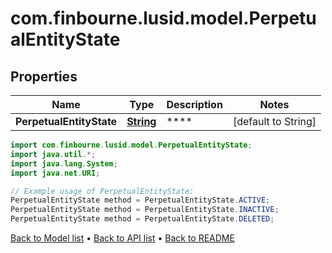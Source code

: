 # com.finbourne.lusid.model.PerpetualEntityState

## Properties

Name | Type | Description | Notes
------------ | ------------- | ------------- | -------------
**PerpetualEntityState** | [**String**](.md) | **** | [default to String]

```java
import com.finbourne.lusid.model.PerpetualEntityState;
import java.util.*;
import java.lang.System;
import java.net.URI;

// Example usage of PerpetualEntityState:
PerpetualEntityState method = PerpetualEntityState.ACTIVE;
PerpetualEntityState method = PerpetualEntityState.INACTIVE;
PerpetualEntityState method = PerpetualEntityState.DELETED;
```


[Back to Model list](../README.md#documentation-for-models) &#8226; [Back to API list](../README.md#documentation-for-api-endpoints) &#8226; [Back to README](../README.md)
